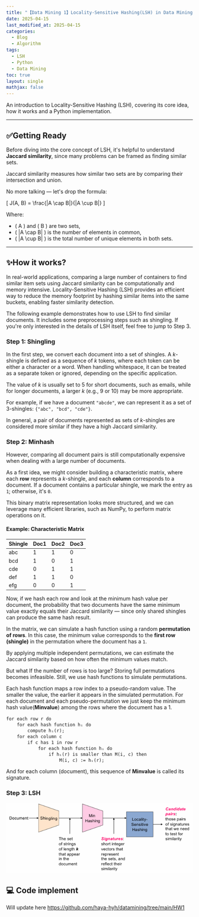 ```yaml
---
title: "【Data Mining 1】Locality-Sensitive Hashing(LSH) in Data Mining"
date: 2025-04-15
last_modified_at: 2025-04-15
categories:
  - Blog
  - Algorithm
tags:
  - LSH
  - Python
  - Data Mining
toc: true
layout: single
mathjax: false
---
```


<script type="text/javascript" async
  src="https://cdn.jsdelivr.net/npm/mathjax@3/es5/tex-mml-chtml.js">
</script>

An introduction to Locality-Sensitive Hashing (LSH), covering its core idea, how it works and a Python implementation.

---

## ✅Getting Ready

Before diving into the core concept of LSH, it's helpful to understand **Jaccard similarity**, since many problems can be framed as finding similar sets.

Jaccard similarity measures how similar two sets are by comparing their intersection and union.

No more talking — let's drop the formula:

\[
J(A, B) = \frac{|A \cap B|}{|A \cup B|}
\]

Where:
- \( A \) and \( B \) are two sets,  
- \( |A \cap B| \) is the number of elements in common,  
- \( |A \cup B| \) is the total number of unique elements in both sets.

---


## ✨How it works?
In real-world applications, comparing a large number of containers to find similar item sets using Jaccard similarity can be computationally and memory intensive. Locality-Sensitive Hashing (LSH) provides an efficient way to reduce the memory footprint by hashing similar items into the same buckets, enabling faster similarity detection.

The following example demonstrates how to use LSH to find similar documents. It includes some preprocessing steps such as shingling. If you're only interested in the details of LSH itself, feel free to jump to Step 3.
### Step 1: Shingling

In the first step, we convert each document into a set of shingles. A *k*-shingle is defined as a sequence of *k* tokens, where each token can be either a character or a word. When handling whitespace, it can be treated as a separate token or ignored, depending on the specific application.

The value of *k* is usually set to 5 for short documents, such as emails, while for longer documents, a larger *k* (e.g., 9 or 10) may be more appropriate.

For example, if we have a document `"abcde"`, we can represent it as a set of 3-shingles: `{"abc", "bcd", "cde"}`.

In general, a pair of documents represented as sets of *k*-shingles are considered more similar if they have a high Jaccard similarity.

### Step 2: Minhash
However, comparing all document pairs is still computationally expensive when dealing with a large number of documents.

As a first idea, we might consider building a characteristic matrix, where each **row** represents a *k*-shingle, and each **column** corresponds to a document. If a document contains a particular shingle, we mark the entry as `1`; otherwise, it's `0`.

This binary matrix representation looks more structured, and we can leverage many efficient libraries, such as NumPy, to perform matrix operations on it.

#### Example: Characteristic Matrix

| Shingle | Doc1 | Doc2 | Doc3 |
|---------|------|------|------|
| abc     | 1    | 1    | 0    |
| bcd     | 1    | 0    | 1    |
| cde     | 0    | 1    | 1    |
| def     | 1    | 1    | 0    |
| efg     | 0    | 0    | 1    |

Now, if we hash each row and look at the minimum hash value per document, the probability that two documents have the same minimum value exactly equals their Jaccard similarity — since only shared shingles can produce the same hash result.

In the matrix, we can simulate a hash function using a random **permutation of rows**. In this case, the minimum value corresponds to the **first row (shingle)** in the permutation where the document has a `1`.

By applying multiple independent permutations, we can estimate the Jaccard similarity based on how often the minimum values match.

But what If the number of rows is too large? Storing full permutations becomes infeasible. Still, we use hash functions to simulate permutations.

Each hash function maps a row index  to a pseudo-random value. The smaller the value, the earlier it appears in the simulated permutation. For each document and each pseudo-permutation we just keep the minimum hash value(**Minvalue**) among the rows where the document has a 1.
```text
for each row r do
    for each hash function hᵢ do
        compute hᵢ(r);
    for each column c
        if c has 1 in row r
            for each hash function hᵢ do
                if hᵢ(r) is smaller than M(i, c) then
                    M(i, c) := hᵢ(r);
```



And for each column (document), this sequence of **Minvalue** is called its signature.

### Step 3: LSH

![The big picture](/assets/images/image1.png)
## 💻 Code implement
Will update here https://github.com/haya-hyh/datamining/tree/main/HW1
